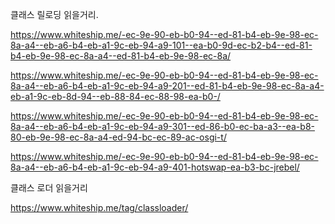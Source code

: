 클래스 릴로딩 읽을거리.

https://www.whiteship.me/-ec-9e-90-eb-b0-94--ed-81-b4-eb-9e-98-ec-8a-a4--eb-a6-b4-eb-a1-9c-eb-94-a9-101--ea-b0-9d-ec-b2-b4--ed-81-b4-eb-9e-98-ec-8a-a4--ed-81-b4-eb-9e-98-ec-8a/

https://www.whiteship.me/-ec-9e-90-eb-b0-94--ed-81-b4-eb-9e-98-ec-8a-a4--eb-a6-b4-eb-a1-9c-eb-94-a9-201--ed-81-b4-eb-9e-98-ec-8a-a4-eb-a1-9c-eb-8d-94--eb-88-84-ec-88-98-ea-b0-/

https://www.whiteship.me/-ec-9e-90-eb-b0-94--ed-81-b4-eb-9e-98-ec-8a-a4--eb-a6-b4-eb-a1-9c-eb-94-a9-301--ed-86-b0-ec-ba-a3--ea-b8-80-eb-9e-98-ec-8a-a4-ed-94-bc-ec-89-ac-osgi-t/

https://www.whiteship.me/-ec-9e-90-eb-b0-94--ed-81-b4-eb-9e-98-ec-8a-a4--eb-a6-b4-eb-a1-9c-eb-94-a9-401-hotswap-ea-b3-bc-jrebel/

클래스 로더 읽을거리

https://www.whiteship.me/tag/classloader/
